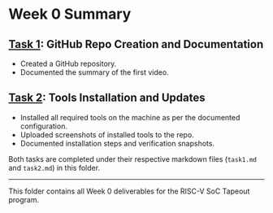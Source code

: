 # Week 0 Summary

## [Task 1](./Week0/task1.md): GitHub Repo Creation and Documentation
- Created a GitHub repository.
- Documented the summary of the first video.

## [Task 2](./Week0/task2.md): Tools Installation and Updates
- Installed all required tools on the machine as per the documented configuration.
- Uploaded screenshots of installed tools to the repo.
- Documented installation steps and verification snapshots.

Both tasks are completed under their respective markdown files (`task1.md` and `task2.md`) in this folder.

---
This folder contains all Week 0 deliverables for the RISC-V SoC Tapeout program.

